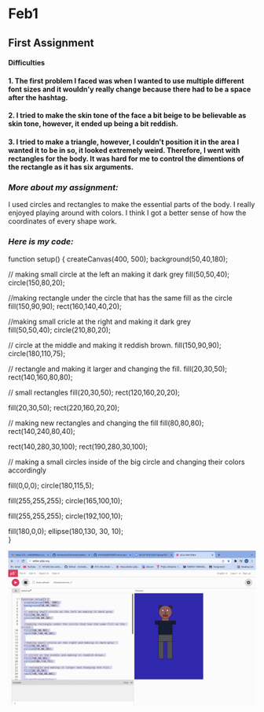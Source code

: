 # Feb1

## **First Assignment**

#### Difficulties 

#### 1. The first problem I faced was when I wanted to use multiple different font sizes and it wouldn'y really change because there had to be a space after the hashtag.

#### 2. I tried to make the skin tone of the face a bit beige to be believable as skin tone, however, it ended up being a bit reddish. 

#### 3. I tried to make a triangle, however, I couldn't position it in the area I wanted it to be in so, it looked extremely weird. Therefore, I went with rectangles for the body. It was hard for me to control the dimentions of the rectangle as it has six arguments. 

### *More about my assignment:*

I used circles and rectangles to make the essential parts of the body. I really enjoyed playing around with colors. I think I got a better sense of how the coordinates of every shape work. 

### *Here is my code:*

function setup() {
  createCanvas(400, 500);
  background(50,40,180);
  
  // making small circle at the left an making it dark grey
  fill(50,50,40);
  circle(150,80,20);
  
  //making rectangle under the circle that has the same fill as the circle 
  fill(150,90,90);
  rect(160,140,40,20);
  
  
  //making small cricle at the right and making it dark grey  
  fill(50,50,40);
  circle(210,80,20);
  
  // circle at the middle and making it reddish brown.
  fill(150,90,90);
  circle(180,110,75);
  
  // rectangle and making it larger and changing the fill.
  fill(20,30,50);
  rect(140,160,80,80);
  
  // small rectangles 
  fill(20,30,50);
  rect(120,160,20,20);
  
  fill(20,30,50);
  rect(220,160,20,20);
  
  // making new rectangles and changing the fill
  fill(80,80,80);
  rect(140,240,80,40);
  
  rect(140,280,30,100);
  rect(190,280,30,100);

   // making a small circles inside of the big circle and changing their colors accordingly
  
  fill(0,0,0);
  circle(180,115,5);
  
   
  fill(255,255,255);
  circle(165,100,10);
  
  fill(255,255,255);
  circle(192,100,10);
  
  fill(180,0,0);
  ellipse(180,130, 30, 10);  
}


![my homework](selfportrait.jpg)
